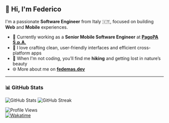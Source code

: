 ## 👋 Hi, I'm Federico

I'm a passionate **Software Engineer** from Italy 🇮🇹, focused on building **Web** and **Mobile** experiences.

- 🔧 Currently working as a **Senior Mobile Software Engineer** at [**PagoPA S.p.A.**](https://www.pagopa.it)
- 📱 I love crafting clean, user-friendly interfaces and efficient cross-platform apps
- 🌲 When I'm not coding, you’ll find me **hiking** and getting lost in nature’s beauty
- 🌐 More about me on [**fedemas.dev**](https://fedemas.dev)

---

### 📊 GitHub Stats

![GitHub Stats](https://github-readme-stats.vercel.app/api?username=mastro993&show_icons=true&theme=tokyonight)
![GitHub Streak](https://github-readme-streak-stats.herokuapp.com/?user=mastro993&theme=tokyonight)

![Profile Views](https://komarev.com/ghpvc/?username=mastro993&label=Profile%20views&color=0e75b6&style=flat)  
[![Wakatime](https://wakatime.com/badge/user/868f3294-cb69-4b47-9b99-884d162966b3.svg)](https://wakatime.com/@868f3294-cb69-4b47-9b99-884d162966b3)
